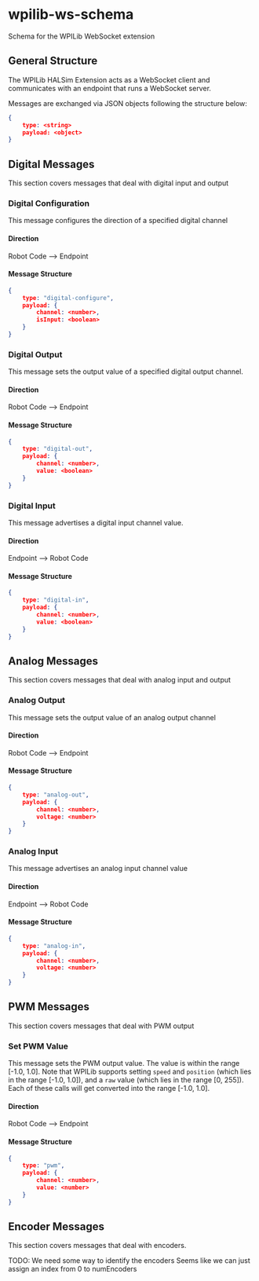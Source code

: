 # wpilib-ws-schema
Schema for the WPILib WebSocket extension

## General Structure
The WPILib HALSim Extension acts as a WebSocket client and communicates with an endpoint that runs a WebSocket server.

Messages are exchanged via JSON objects following the structure below:

```json
{
    type: <string>
    payload: <object>
}
```

## Digital Messages
This section covers messages that deal with digital input and output

### Digital Configuration
This message configures the direction of a specified digital channel

#### Direction
Robot Code --> Endpoint

#### Message Structure
```json
{
    type: "digital-configure",
    payload: {
        channel: <number>,
        isInput: <boolean>
    }
}
```

### Digital Output
This message sets the output value of a specified digital output channel.

#### Direction
Robot Code --> Endpoint

#### Message Structure
```json
{
    type: "digital-out",
    payload: {
        channel: <number>,
        value: <boolean>
    }
}
```

### Digital Input
This message advertises a digital input channel value.

#### Direction
Endpoint --> Robot Code

#### Message Structure
```json
{
    type: "digital-in",
    payload: {
        channel: <number>,
        value: <boolean>
    }
}
```

## Analog Messages
This section covers messages that deal with analog input and output

### Analog Output
This message sets the output value of an analog output channel

#### Direction
Robot Code --> Endpoint

#### Message Structure
```json
{
    type: "analog-out",
    payload: {
        channel: <number>,
        voltage: <number>
    }
}
```

### Analog Input
This message advertises an analog input channel value

#### Direction
Endpoint --> Robot Code

#### Message Structure
```json
{
    type: "analog-in",
    payload: {
        channel: <number>,
        voltage: <number>
    }
}
```

## PWM Messages
This section covers messages that deal with PWM output

### Set PWM Value
This message sets the PWM output value. The value is within the range [-1.0, 1.0]. Note that WPILib supports setting `speed` and `position` (which lies in the range [-1.0, 1.0]), and a `raw` value (which lies in the range [0, 255]). Each of these calls will get converted into the range [-1.0, 1.0].

#### Direction
Robot Code --> Endpoint

#### Message Structure
```json
{
    type: "pwm",
    payload: {
        channel: <number>,
        value: <number>
    }
}
```

## Encoder Messages
This section covers messages that deal with encoders.

TODO: We need some way to identify the encoders
Seems like we can just assign an index from 0 to numEncoders

